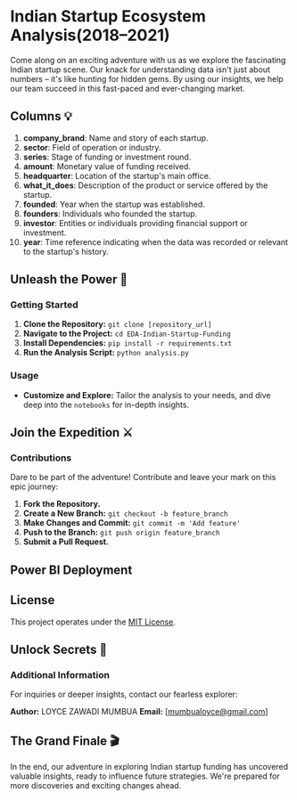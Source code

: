 # Indian Startup Ecosystem Analysis(2018–2021)

Come along on an exciting adventure with us as we explore the fascinating Indian startup scene. Our knack for understanding data isn't just about numbers – it's like hunting for hidden gems. By using our insights, we help our team succeed in this fast-paced and ever-changing market.
## Columns 💡

1. **company_brand**: Name and story of each startup.
2. **sector**: Field of operation or industry.
3. **series**: Stage of funding or investment round.
4. **amount**: Monetary value of funding received.
5. **headquarter**: Location of the startup's main office.
6. **what_it_does**: Description of the product or service offered by the startup.
7. **founded**: Year when the startup was established.
8. **founders**: Individuals who founded the startup.
9. **investor**: Entities or individuals providing financial support or investment.
10. **year**: Time reference indicating when the data was recorded or relevant to the startup's history.


## Unleash the Power 🚀

### Getting Started

1. **Clone the Repository:** `git clone [repository_url]`
2. **Navigate to the Project:** `cd EDA-Indian-Startup-Funding`
3. **Install Dependencies:** `pip install -r requirements.txt`
4. **Run the Analysis Script:** `python analysis.py`

### Usage

- **Customize and Explore:** Tailor the analysis to your needs, and dive deep into the `notebooks` for in-depth insights.

## Join the Expedition ⚔️

### Contributions

Dare to be part of the adventure! Contribute and leave your mark on this epic journey:

1. **Fork the Repository.**
2. **Create a New Branch:** `git checkout -b feature_branch`
3. **Make Changes and Commit:** `git commit -m 'Add feature'`
4. **Push to the Branch:** `git push origin feature_branch`
5. **Submit a Pull Request.**

## Power BI Deployment


## License

This project operates under the [MIT License](LICENSE.md).

## Unlock Secrets 🧐

### Additional Information

For inquiries or deeper insights, contact our fearless explorer:

**Author:** LOYCE ZAWADI MUMBUA
**Email:** [mumbualoyce@gmail.com]

## The Grand Finale 🎬

In the end, our adventure in exploring Indian startup funding has uncovered valuable insights, ready to influence future strategies. We're prepared for more discoveries and exciting changes ahead.
